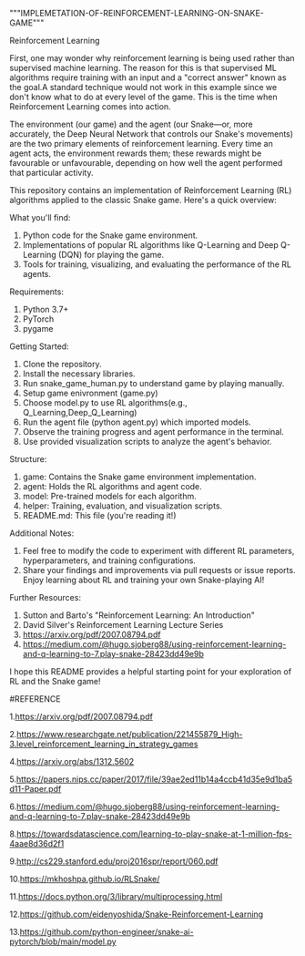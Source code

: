 """IMPLEMETATION-OF-REINFORCEMENT-LEARNING-ON-SNAKE-GAME"""

Reinforcement Learning 

First, one may wonder why reinforcement learning is being used rather than supervised machine learning. The reason for this is that supervised ML algorithms require training with an input and a "correct answer" known as the goal.A standard technique would not work in this example since we don't know what to do at every level of the game. This is the time when Reinforcement Learning comes into action.

The environment (our game) and the agent (our Snake—or, more accurately, the Deep Neural Network that controls our Snake's movements) are the two primary elements of reinforcement learning. Every time an agent acts, the environment rewards them; these rewards might be favourable or unfavourable, depending on how well the agent performed that particular activity.

This repository contains an implementation of Reinforcement Learning (RL) algorithms applied to the classic Snake game. Here's a quick overview:

What you'll find:
1. Python code for the Snake game environment.
2. Implementations of popular RL algorithms like Q-Learning and Deep Q-Learning (DQN) for playing the game.
3. Tools for training, visualizing, and evaluating the performance of the RL agents.

Requirements:
1.	Python 3.7+
2.	PyTorch 
3.	pygame

Getting Started:
1.	Clone the repository.
2.	Install the necessary libraries.
3.	Run snake_game_human.py to understand game by playing manually.
4.	Setup game enivronment (game.py)
5.	Choose model.py to use RL algorithms(e.g., Q_Learning,Deep_Q_Learning)
6.	Run the agent file (python agent.py) which imported models.
7.	Observe the training progress and agent performance in the terminal.
8.	Use provided visualization scripts to analyze the agent's behavior.
   
Structure:
1. game: Contains the Snake game environment implementation.
2. agent: Holds the RL algorithms and agent code.
3. model: Pre-trained models for each algorithm.
4. helper: Training, evaluation, and visualization scripts.
5. README.md: This file (you're reading it!)


Additional Notes:
1.	Feel free to modify the code to experiment with different RL parameters, hyperparameters, and training configurations.
2.	Share your findings and improvements via pull requests or issue reports.
Enjoy learning about RL and training your own Snake-playing AI!

Further Resources:
1. Sutton and Barto's "Reinforcement Learning: An Introduction"
2. David Silver's Reinforcement Learning Lecture Series
3. https://arxiv.org/pdf/2007.08794.pdf
4. https://medium.com/@hugo.sjoberg88/using-reinforcement-learning-and-q-learning-to-7.play-snake-28423dd49e9b



I hope this README provides a helpful starting point for your exploration of RL and the Snake game!





#REFERENCE

1.https://arxiv.org/pdf/2007.08794.pdf

2.https://www.researchgate.net/publication/221455879_High-3.level_reinforcement_learning_in_strategy_games

4.https://arxiv.org/abs/1312.5602

5.https://papers.nips.cc/paper/2017/file/39ae2ed11b14a4ccb41d35e9d1ba5d11-Paper.pdf

6.https://medium.com/@hugo.sjoberg88/using-reinforcement-learning-and-q-learning-to-7.play-snake-28423dd49e9b

8.https://towardsdatascience.com/learning-to-play-snake-at-1-million-fps-4aae8d36d2f1

9.http://cs229.stanford.edu/proj2016spr/report/060.pdf

10.https://mkhoshpa.github.io/RLSnake/

11.https://docs.python.org/3/library/multiprocessing.html

12.https://github.com/eidenyoshida/Snake-Reinforcement-Learning

13.https://github.com/python-engineer/snake-ai-pytorch/blob/main/model.py
